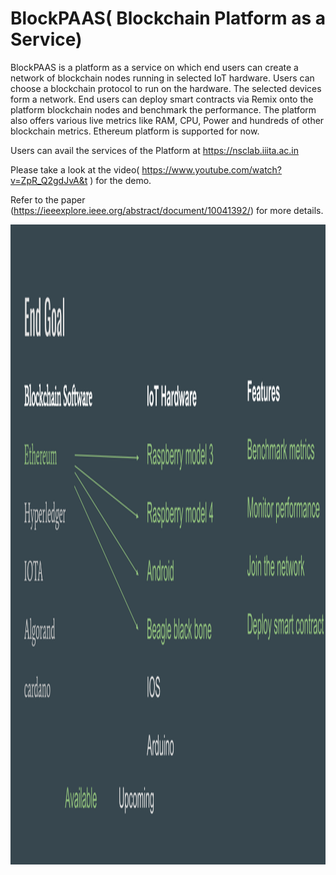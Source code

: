 # BlockPAAS( Blockchain Platform as a Service)

BlockPAAS is a platform as a service on which end users can create a network of blockchain nodes running in selected IoT hardware. Users can choose a blockchain protocol to run on the hardware. The selected devices form a network. End users can deploy smart contracts via Remix onto the platform blockchain nodes and benchmark the performance. The platform also offers various live metrics like RAM, CPU, Power and hundreds of other blockchain metrics.
Ethereum platform is supported for now.

Users can avail the services of the Platform at https://nsclab.iiita.ac.in

Please take a look at the video( https://www.youtube.com/watch?v=ZpR_Q2gdJvA&t ) for the demo.

Refer to the paper (https://ieeexplore.ieee.org/abstract/document/10041392/) for more details.

<img src="BlockPaaS(Overview).svg" height="1024" width="1024"/>
